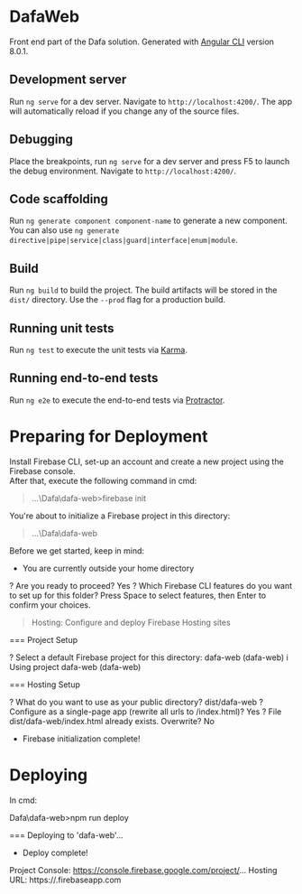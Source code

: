 # DafaWeb

Front end part of the Dafa solution. Generated with [Angular CLI](https://github.com/angular/angular-cli) version 8.0.1.

## Development server

Run `ng serve` for a dev server. Navigate to `http://localhost:4200/`. The app will automatically reload if you change any of the source files.

## Debugging

Place the breakpoints, run `ng serve` for a dev server and press F5 to launch the debug environment. Navigate to `http://localhost:4200/`.

## Code scaffolding

Run `ng generate component component-name` to generate a new component. You can also use `ng generate directive|pipe|service|class|guard|interface|enum|module`.

## Build

Run `ng build` to build the project. The build artifacts will be stored in the `dist/` directory. Use the `--prod` flag for a production build.

## Running unit tests

Run `ng test` to execute the unit tests via [Karma](https://karma-runner.github.io).

## Running end-to-end tests

Run `ng e2e` to execute the end-to-end tests via [Protractor](http://www.protractortest.org/).

# Preparing for Deployment

Install Firebase CLI, set-up an account and create a new project using the Firebase console.<br/>
After that, execute the following command in cmd:

> ...\Dafa\dafa-web>firebase init

You're about to initialize a Firebase project in this directory:

> ...\Dafa\dafa-web

Before we get started, keep in mind:

- You are currently outside your home directory

? Are you ready to proceed? Yes
? Which Firebase CLI features do you want to set up for this folder? Press Space to select features, then Enter to confirm your choices.

> Hosting: Configure and deploy Firebase Hosting sites

=== Project Setup

? Select a default Firebase project for this directory: dafa-web (dafa-web)
i Using project dafa-web (dafa-web)

=== Hosting Setup

? What do you want to use as your public directory? dist/dafa-web
? Configure as a single-page app (rewrite all urls to /index.html)? Yes
? File dist/dafa-web/index.html already exists. Overwrite? No

- Firebase initialization complete!

# Deploying

In cmd:

Dafa\dafa-web>npm run deploy

=== Deploying to 'dafa-web'...

- Deploy complete!

Project Console: https://console.firebase.google.com/project/...
Hosting URL: https://<project-name>.firebaseapp.com
